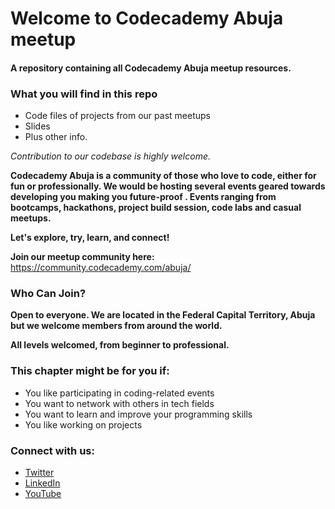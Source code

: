 # Welcome to Codecademy Abuja meetup
#### A repository containing all Codecademy Abuja meetup resources.

### What you will find in this repo

- Code files of projects from our past meetups
- Slides
- Plus other info.

*Contribution to our codebase is highly welcome.*

**Codecademy Abuja is a community of those who love to code, either for fun or professionally. We would be hosting several events geared towards developing you making you future-proof . Events ranging from bootcamps, hackathons, project build session, code labs and casual meetups.**

**Let's explore, try, learn, and connect!**


**Join our meetup community here:** https://community.codecademy.com/abuja/



### Who Can Join?
**Open to everyone. We are located in the Federal Capital Territory, Abuja but we welcome members from around the world.**

**All levels welcomed, from beginner to professional.**

### This chapter might be for you if:

- You like participating in coding-related events
- You want to network with others in tech fields
- You want to learn and improve your programming skills
- You like working on projects

### Connect with us:
- [Twitter](http://twitter.com/codecademyabuja)
- [LinkedIn](https://www.linkedin.com/company/codecademy-abuja)
- [YouTube](https://www.youtube.com/channel/UCE8_dzk4BDNDCMjbTbXA0Ig)
